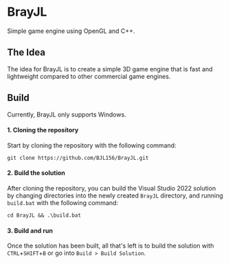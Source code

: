 # BrayJL
Simple game engine using OpenGL and C++.

## The Idea
The idea for BrayJL is to create a simple 3D game engine that is fast and lightweight compared to other commercial game engines.

## Build
Currently, BrayJL only supports Windows.

#### 1. Cloning the repository
  Start by cloning the repository with the following command:
```
git clone https://github.com/BJL156/BrayJL.git
```
#### 2. Build the solution
  After cloning the repository, you can build the Visual Studio 2022 solution by changing directories into the newly created `BrayJL` directory, and running `build.bat` with the following command:
```
cd BrayJL && .\build.bat
```

#### 3. Build and run
  Once the solution has been built, all that's left is to build the solution with `CTRL`+`SHIFT`+`B` or go into `Build > Build Solution`.
